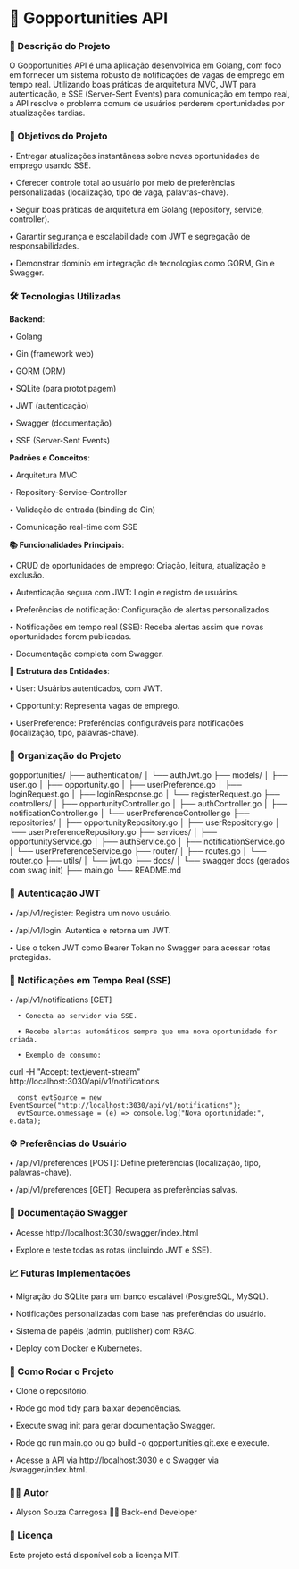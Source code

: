 # 📑 Gopportunities API
### 📌 Descrição do Projeto

O Gopportunities API é uma aplicação desenvolvida em Golang, com foco em fornecer um sistema robusto de notificações de vagas de emprego em tempo real. Utilizando boas práticas de arquitetura MVC, JWT para autenticação, e SSE (Server-Sent Events) para comunicação em tempo real, a API resolve o problema comum de usuários perderem oportunidades por atualizações tardias.

### 🚀 Objetivos do Projeto

  • Entregar atualizações instantâneas sobre novas oportunidades de emprego usando SSE.

  • Oferecer controle total ao usuário por meio de preferências personalizadas (localização, tipo de vaga, palavras-chave).

  • Seguir boas práticas de arquitetura em Golang (repository, service, controller).

  • Garantir segurança e escalabilidade com JWT e segregação de responsabilidades.

  • Demonstrar domínio em integração de tecnologias como GORM, Gin e Swagger.

### 🛠️ Tecnologias Utilizadas

**Backend**:

  • Golang

  • Gin (framework web)

  • GORM (ORM)

  • SQLite (para prototipagem)

  • JWT (autenticação)

  • Swagger (documentação)

  • SSE (Server-Sent Events)

**Padrões e Conceitos**:

  • Arquitetura MVC

  • Repository-Service-Controller

  • Validação de entrada (binding do Gin)

  • Comunicação real-time com SSE

**📚 Funcionalidades Principais**:

  • CRUD de oportunidades de emprego: Criação, leitura, atualização e exclusão.

  • Autenticação segura com JWT: Login e registro de usuários.

  • Preferências de notificação: Configuração de alertas personalizados.

  • Notificações em tempo real (SSE): Receba alertas assim que novas oportunidades forem publicadas.

  • Documentação completa com Swagger.

**🔗 Estrutura das Entidades**:

  • User: Usuários autenticados, com JWT.

  • Opportunity: Representa vagas de emprego.

  • UserPreference: Preferências configuráveis para notificações (localização, tipo, palavras-chave).

### 🧩 Organização do Projeto

gopportunities/
├── authentication/
│   └── authJwt.go
├── models/
│   ├── user.go
│   ├── opportunity.go
│   ├── userPreference.go
│   ├── loginRequest.go
│   ├── loginResponse.go
│   └── registerRequest.go
├── controllers/
│   ├── opportunityController.go
│   ├── authController.go
│   ├── notificationController.go
│   └── userPreferenceController.go
├── repositories/
│   ├── opportunityRepository.go
│   ├── userRepository.go
│   └── userPreferenceRepository.go
├── services/
│   ├── opportunityService.go
│   ├── authService.go
│   ├── notificationService.go
│   └── userPreferenceService.go
├── router/
│   ├── routes.go
│   └── router.go
├── utils/
│   └── jwt.go
├── docs/
│   └── swagger docs (gerados com swag init)
├── main.go
└── README.md

### 🔐 Autenticação JWT

  • /api/v1/register: Registra um novo usuário.

  • /api/v1/login: Autentica e retorna um JWT.

  • Use o token JWT como Bearer Token no Swagger para acessar rotas protegidas.

### 📡 Notificações em Tempo Real (SSE)

  • /api/v1/notifications [GET]

      • Conecta ao servidor via SSE.

      • Recebe alertas automáticos sempre que uma nova oportunidade for criada.

      • Exemplo de consumo:

  curl -H "Accept: text/event-stream" http://localhost:3030/api/v1/notifications

      const evtSource = new EventSource("http://localhost:3030/api/v1/notifications");
      evtSource.onmessage = (e) => console.log("Nova oportunidade:", e.data);

### ⚙️ Preferências do Usuário

  • /api/v1/preferences [POST]: Define preferências (localização, tipo, palavras-chave).

  • /api/v1/preferences [GET]: Recupera as preferências salvas.

### 📑 Documentação Swagger

  • Acesse http://localhost:3030/swagger/index.html

  • Explore e teste todas as rotas (incluindo JWT e SSE).

### 📈 Futuras Implementações

  • Migração do SQLite para um banco escalável (PostgreSQL, MySQL).

  • Notificações personalizadas com base nas preferências do usuário.

  • Sistema de papéis (admin, publisher) com RBAC.

  • Deploy com Docker e Kubernetes.

### 📌 Como Rodar o Projeto

  • Clone o repositório.

  • Rode go mod tidy para baixar dependências.

  • Execute swag init para gerar documentação Swagger.

  • Rode go run main.go ou go build -o gopportunities.git.exe e execute.

  • Acesse a API via http://localhost:3030 e o Swagger via /swagger/index.html.

### 👨‍💻 Autor

  • Alyson Souza Carregosa 👨‍💻 Back-end Developer

### 📝 Licença

Este projeto está disponível sob a licença MIT.
